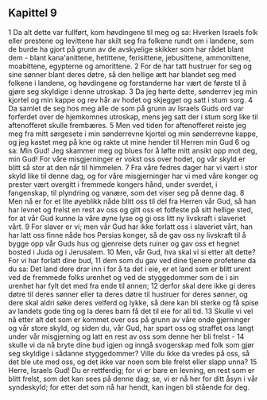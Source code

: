 ## Kapittel 9

1 Da alt dette var fullført, kom høvdingene til meg og sa: Hverken Israels folk eller prestene og levittene har skilt seg fra folkene rundt om i landene, som de burde ha gjort på grunn av de avskyelige skikker som har rådet blant dem - blant kana'anittene, hetittene, ferisittene, jebusittene, ammonittene, moabittene, egypterne og amorittene.
2 For de har tatt hustruer for seg og sine sønner blant deres døtre, så den hellige ætt har blandet seg med folkene i landene, og høvdingene og forstanderne har vært de første til å gjøre seg skyldige i denne utroskap.
3 Da jeg hørte dette, sønderrev jeg min kjortel og min kappe og rev hår av hodet og skjegget og satt i stum sorg.
4 Da samlet de seg hos meg alle de som på grunn av Israels Guds ord var forferdet over de hjemkomnes utroskap, mens jeg satt der i stum sorg like til aftenofferet skulle frembæres.
5 Men ved tiden for aftenofferet reiste jeg meg fra mitt sørgesete i min sønderrevne kjortel og min sønderrevne kappe, og jeg kastet meg på kne og rakte ut mine hender til Herren min Gud
6 og sa: Min Gud! Jeg skammer meg og blues for å løfte mitt ansikt opp mot deg, min Gud! For våre misgjerninger er vokst oss over hodet, og vår skyld er blitt så stor at den når til himmelen.
7 Fra våre fedres dager har vi vært i stor skyld like til denne dag, og for våre misgjerninger har vi med våre konger og prester vært overgitt i fremmede kongers hånd, under sverdet, i fangenskap, til plyndring og vanære, som det viser seg på denne dag.
8 Men nå er for et lite øyeblikk nåde blitt oss til del fra Herren vår Gud, så han har levnet og frelst en rest av oss og gitt oss et fotfeste på sitt hellige sted, for at vår Gud kunne la våre øyne lyse og gi oss litt ny livskraft i slaveriet vårt.
9 For slaver er vi; men vår Gud har ikke forlatt oss i slaveriet vårt, han har latt oss finne nåde hos Persias konger, så de gav oss ny livskraft til å bygge opp vår Guds hus og gjenreise dets ruiner og gav oss et hegnet bosted i Juda og i Jerusalem.
10 Men, vår Gud, hva skal vi si etter alt dette? For vi har forlatt dine bud,
11 dem som du gav ved dine tjenere profetene da du sa: Det land dere drar inn i for å ta det i eie, er et land som er blitt urent ved de fremmede folks urenhet og ved de styggedommer som de i sin urenhet har fylt det med fra ende til annen;
12 derfor skal dere ikke gi deres døtre til deres sønner eller ta deres døtre til hustruer for deres sønner, og dere skal aldri søke deres velferd og lykke, så dere kan bli sterke og få spise av landets gode ting og la deres barn få det til eie for all tid.
13 Skulle vi vel nå etter alt det som er kommet over oss på grunn av våre onde gjerninger og vår store skyld, og siden du, vår Gud, har spart oss og straffet oss langt under vår misgjerning og latt en rest av oss som denne her bli frelst -
14 skulle vi da nå bryte dine bud igjen og inngå svogerskap med folk som gjør seg skyldige i sådanne styggedommer? Ville du ikke da vredes på oss, så det ble ute med oss, og det ikke var noen som ble frelst eller slapp unna?
15 Herre, Israels Gud! Du er rettferdig; for vi er bare en levning, en rest som er blitt frelst, som det kan sees på denne dag; se, vi er nå her for ditt åsyn i vår syndeskyld; for etter det som nå har hendt, kan ingen bli stående for deg.
